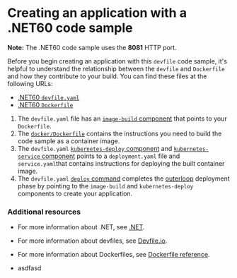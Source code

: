 # Creating an application with a .NET60 code sample

**Note:** The .NET60 code sample uses the **8081** HTTP port.

Before you begin creating an application with this `devfile` code sample, it's helpful to understand the relationship between the `devfile` and `Dockerfile` and how they contribute to your build. You can find these files at the following URLs:

* [.NET60 `devfile.yaml`](https://github.com/devfile-samples/devfile-sample-dotnet60-basic/blob/main/devfile.yaml)
* [.NET60 `Dockerfile`](https://github.com/devfile-samples/devfile-sample-dotnet60-basic/blob/main/docker/Dockerfile)

1. The `devfile.yaml` file has an [`image-build` component](https://github.com/devfile-samples/devfile-sample-dotnet60-basic/blob/main/devfile.yaml#L40-L46) that points to your `Dockerfile`.
2. The [`docker/Dockerfile`](https://github.com/devfile-samples/devfile-sample-dotnet60-basic/blob/main/docker/Dockerfile) contains the instructions you need to build the code sample as a container image.
3. The `devfile.yaml` [`kubernetes-deploy` component](https://github.com/devfile-samples/devfile-sample-dotnet60-basic/blob/main/devfile.yaml#L47-L59) and [`kubernetes-service` component](https://github.com/devfile-samples/devfile-sample-dotnet60-basic/blob/main/devfile.yaml#L60-L67) points to a `deployment.yaml` file and `service.yaml`that contains instructions for deploying the built container image.
4. The `devfile.yaml` [`deploy` command](https://github.com/devfile-samples/devfile-sample-dotnet60-basic/blob/main/devfile.yaml#L94-L102) completes the [outerloop](https://devfile.io/docs/2.2.0/innerloop-vs-outerloop) deployment phase by pointing to the `image-build` and `kubernetes-deploy` components to create your application.

### Additional resources
* For more information about .NET, see [.NET](https://dotnet.microsoft.com/en-us/learn/dotnet/what-is-dotnet).
* For more information about devfiles, see [Devfile.io](https://devfile.io/).
* For more information about Dockerfiles, see [Dockerfile reference](https://docs.docker.com/engine/reference/builder/).

* asdfasd
